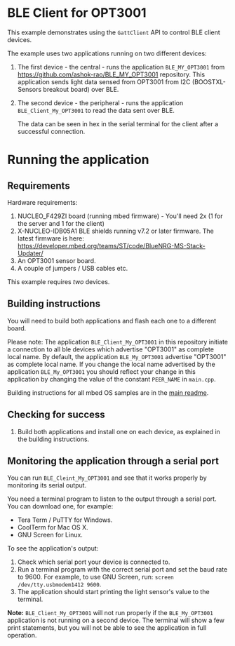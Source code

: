 # BLE Client for OPT3001

This example demonstrates using the ``GattClient`` API to control BLE client devices.

The example uses two applications running on two different devices:

1. The first device - the central - runs the application ``BLE_MY_OPT3001`` from https://github.com/ashok-rao/BLE_MY_OPT3001 repository. This application sends light data sensed from OPT3001 from I2C (BOOSTXL-Sensors breakout board) over BLE.

1. The second device - the peripheral - runs the application ``BLE_Client_My_OPT3001`` to read the data sent over BLE.

	The data can be seen in hex in the serial terminal for the client after a successful connection.

# Running the application

## Requirements

Hardware requirements:
1. NUCLEO_F429ZI board (running mbed firmware) - You'll need 2x (1 for the server and 1 for the client)
2. X-NUCLEO-IDB05A1 BLE shields running v7.2 or later firmware. The latest firmware is here: https://developer.mbed.org/teams/ST/code/BlueNRG-MS-Stack-Updater/
3. An OPT3001 sensor board.
4. A couple of jumpers / USB cables etc.

This example requires *two* devices.

## Building instructions

You will need to build both applications and flash each one to a different board.

Please note: The application ``BLE_Client_My_OPT3001`` in this repository initiate a connection to all ble devices which advertise "OPT3001" as complete local name. By default, the application `BLE_My_OPT3001` advertise "OPT3001" as complete local name. If you change the local name advertised by the application `BLE_My_OPT3001` you should reflect your change in this application by changing the value of the constant `PEER_NAME` in `main.cpp`.

Building instructions for all mbed OS samples are in the [main readme](https://github.com/ARMmbed/mbed-os-example-ble/blob/master/README.md).

## Checking for success

1. Build both applications and install one on each device, as explained in the building instructions.

## Monitoring the application through a serial port

You can run ``BLE_Cleint_My_OPT3001`` and see that it works properly by monitoring its serial output.

You need a terminal program to listen to the output through a serial port. You can download one, for example:

* Tera Term / PuTTY for Windows.
* CoolTerm for Mac OS X.
* GNU Screen for Linux.

To see the application's output:

1. Check which serial port your device is connected to.
1. Run a terminal program with the correct serial port and set the baud rate to 9600. For example, to use GNU Screen, run: ``screen /dev/tty.usbmodem1412 9600``.
1. The application should start printing the light sensor's value to the terminal.

**Note:** ``BLE_Client_My_OPT3001`` will not run properly if the ``BLE_My_OPT3001`` application is not running on a second device. The terminal will show a few print statements, but you will not be able to see the application in full operation.
